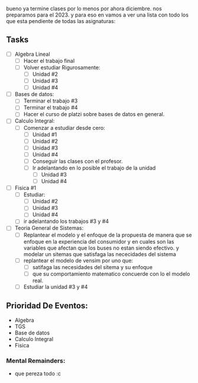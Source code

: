 bueno ya termine clases por lo menos por ahora diciembre. nos preparamos para el 2023. y para eso en vamos a ver una lista con todo los que esta pendiente de todas las asignaturas:

## Tasks
- [ ] Algebra Lineal
	- [ ] Hacer el trabajo final
	- [ ] Volver estudiar Rigurosamente:
		- [ ] Unidad #2
		- [ ] Unidad #3
		- [ ] Unidad #4
- [ ] Bases de datos:
	- [ ] Terminar el trabajo #3
	- [ ] Terminar el trabajo #4
	- [ ] Hacer el curso de platzi sobre bases de datos en general.
- [ ] Calculo Integral:
	- [ ] Comenzar a estudiar desde cero:
		- [ ] Unidad #1
		- [ ] Unidad #2
		- [ ] Unidad #3
		- [ ] Unidad #4
		- [ ] Conseguir las clases con el profesor.
		- [ ] Ir adelantando en lo posible el trabajo de la unidad
			- [ ] Unidad #3
			- [ ] Unidad #4
- [ ] Fisica #1
	- [ ] Estudiar:
		- [ ] Unidad #2
		- [ ] Unidad #3
		- [ ] Unidad #4
	- [ ] ir adelantando los trabajos #3 y #4
- [ ] Teoria General de Sistemas:
	- [ ] Replantear el modelo y el enfoque de la propuesta de manera que se enfoque en la experiencia del consumidor y en cuales son las variables que afectan que los buses no estan siendo efectivo. y modelar un sitemas que satisfaga las nececidades del sistema
	- [ ] replantear el modelo de vensim por uno que:
		- [ ] satifaga las necesidades del sitema y su enfoque
		- [ ] que su comportamiento matematico concuerde con lo el modelo real.
	- [ ] Estudiar la unidad #3 y #4

## Prioridad De Eventos:
- Algebra
- TGS
- Base de datos
- Calculo Integral
- Fisica

### Mental Remainders:

- que pereza todo :c 
